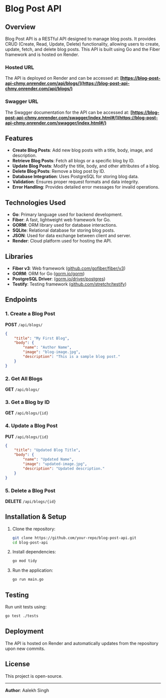 # Blog Post API

## Overview
Blog Post API is a RESTful API designed to manage blog posts. It provides CRUD (Create, Read, Update, Delete) functionality, allowing users to create, update, fetch, and delete blog posts. This API is built using Go and the Fiber framework and is hosted on Render.

### Hosted URL
The API is deployed on Render and can be accessed at:
**[https://blog-post-api-chmy.onrender.com/api/blogs/](https://blog-post-api-chmy.onrender.com/api/blogs/)**

### Swagger URL
The Swagger documentation for the API can be accessed at:
**[https://blog-post-api-chmy.onrender.com/swagger/index.html#/](https://blog-post-api-chmy.onrender.com/swagger/index.html#/)**

## Features
- **Create Blog Posts**: Add new blog posts with a title, body, image, and description.
- **Retrieve Blog Posts**: Fetch all blogs or a specific blog by ID.
- **Update Blog Posts**: Modify the title, body, and other attributes of a blog.
- **Delete Blog Posts**: Remove a blog post by ID.
- **Database Integration**: Uses PostgreSQL for storing blog data.
- **Validation**: Ensures proper request formats and data integrity.
- **Error Handling**: Provides detailed error messages for invalid operations.

## Technologies Used
- **Go**: Primary language used for backend development.
- **Fiber**: A fast, lightweight web framework for Go.
- **GORM**: ORM library used for database interactions.
- **SQLite**: Relational database for storing blog posts.
- **JSON**: Used for data exchange between client and server.
- **Render**: Cloud platform used for hosting the API.

## Libraries
- **Fiber v3**: Web framework ([github.com/gofiber/fiber/v3](https://github.com/gofiber/fiber))
- **GORM**: ORM for Go ([gorm.io/gorm](https://gorm.io/gorm))
- **PostgreSQL Driver**: ([gorm.io/driver/postgres](https://gorm.io/driver/postgres))
- **Testify**: Testing framework ([github.com/stretchr/testify](https://github.com/stretchr/testify))

## Endpoints
### 1. Create a Blog Post
**POST** `/api/blogs/`
```json
{
    "title": "My First Blog",
    "body": {
        "name": "Author Name",
        "image": "blog-image.jpg",
        "description": "This is a sample blog post."
    }
}
```

### 2. Get All Blogs
**GET** `/api/blogs/`

### 3. Get a Blog by ID
**GET** `/api/blogs/{id}`

### 4. Update a Blog Post
**PUT** `/api/blogs/{id}`
```json
{
    "title": "Updated Blog Title",
    "body": {
        "name": "Updated Name",
        "image": "updated-image.jpg",
        "description": "Updated description."
    }
}
```

### 5. Delete a Blog Post
**DELETE** `/api/blogs/{id}`

## Installation & Setup
1. Clone the repository:
   ```sh
   git clone https://github.com/your-repo/blog-post-api.git
   cd blog-post-api
   ```
2. Install dependencies:
   ```sh
   go mod tidy
   ```
3. Run the application:
   ```sh
   go run main.go
   ```

## Testing
Run unit tests using:
```sh
go test ./tests
```

## Deployment
The API is hosted on Render and automatically updates from the repository upon new commits.

## License
This project is open-source.

---
**Author**: Aalekh Singh 


